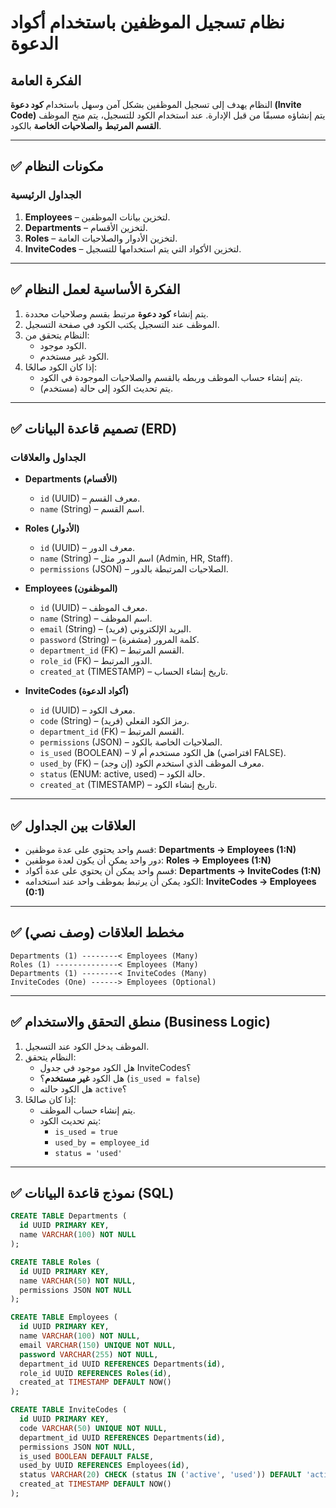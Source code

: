 
# نظام تسجيل الموظفين باستخدام أكواد الدعوة

## الفكرة العامة
النظام يهدف إلى تسجيل الموظفين بشكل آمن وسهل باستخدام **كود دعوة (Invite Code)** يتم إنشاؤه مسبقًا من قبل الإدارة. عند استخدام الكود للتسجيل، يتم منح الموظف **القسم المرتبط** و**الصلاحيات الخاصة** بالكود.

---

## ✅ مكونات النظام

### **الجداول الرئيسية**
1. **Employees** – لتخزين بيانات الموظفين.
2. **Departments** – لتخزين الأقسام.
3. **Roles** – لتخزين الأدوار والصلاحيات العامة.
4. **InviteCodes** – لتخزين الأكواد التي يتم استخدامها للتسجيل.

---

## ✅ الفكرة الأساسية لعمل النظام
1. يتم إنشاء **كود دعوة** مرتبط بقسم وصلاحيات محددة.
2. الموظف عند التسجيل يكتب الكود في صفحة التسجيل.
3. النظام يتحقق من:
   - الكود موجود.
   - الكود غير مستخدم.
4. إذا كان الكود صالحًا:
   - يتم إنشاء حساب الموظف وربطه بالقسم والصلاحيات الموجودة في الكود.
   - يتم تحديث الكود إلى حالة (مستخدم).

---

## ✅ تصميم قاعدة البيانات (ERD)

### **الجداول والعلاقات**
- **Departments (الأقسام)**
  - `id` (UUID) – معرف القسم.
  - `name` (String) – اسم القسم.

- **Roles (الأدوار)**
  - `id` (UUID) – معرف الدور.
  - `name` (String) – اسم الدور مثل (Admin, HR, Staff).
  - `permissions` (JSON) – الصلاحيات المرتبطة بالدور.

- **Employees (الموظفون)**
  - `id` (UUID) – معرف الموظف.
  - `name` (String) – اسم الموظف.
  - `email` (String) – البريد الإلكتروني (فريد).
  - `password` (String) – كلمة المرور (مشفرة).
  - `department_id` (FK) – القسم المرتبط.
  - `role_id` (FK) – الدور المرتبط.
  - `created_at` (TIMESTAMP) – تاريخ إنشاء الحساب.

- **InviteCodes (أكواد الدعوة)**
  - `id` (UUID) – معرف الكود.
  - `code` (String) – رمز الكود الفعلي (فريد).
  - `department_id` (FK) – القسم المرتبط.
  - `permissions` (JSON) – الصلاحيات الخاصة بالكود.
  - `is_used` (BOOLEAN) – هل الكود مستخدم أم لا (افتراضي FALSE).
  - `used_by` (FK) – معرف الموظف الذي استخدم الكود (إن وجد).
  - `status` (ENUM: active, used) – حالة الكود.
  - `created_at` (TIMESTAMP) – تاريخ إنشاء الكود.

---

## ✅ العلاقات بين الجداول
- قسم واحد يحتوي على عدة موظفين: **Departments → Employees (1:N)**
- دور واحد يمكن أن يكون لعدة موظفين: **Roles → Employees (1:N)**
- قسم واحد يمكن أن يحتوي على عدة أكواد: **Departments → InviteCodes (1:N)**
- الكود يمكن أن يرتبط بموظف واحد عند استخدامه: **InviteCodes → Employees (0:1)**

---

## ✅ مخطط العلاقات (وصف نصي)
```
Departments (1) --------< Employees (Many)
Roles (1) --------------< Employees (Many)
Departments (1) --------< InviteCodes (Many)
InviteCodes (One) ------> Employees (Optional)
```

---

## ✅ منطق التحقق والاستخدام (Business Logic)
1. الموظف يدخل الكود عند التسجيل.
2. النظام يتحقق:
   - هل الكود موجود في جدول InviteCodes؟
   - هل الكود **غير مستخدم**؟ (`is_used = false`)
   - هل الكود حالته `active`؟
3. إذا كان صالحًا:
   - يتم إنشاء حساب الموظف.
   - يتم تحديث الكود:
     - `is_used = true`
     - `used_by = employee_id`
     - `status = 'used'`

---

## ✅ نموذج قاعدة البيانات (SQL)
```sql
CREATE TABLE Departments (
  id UUID PRIMARY KEY,
  name VARCHAR(100) NOT NULL
);

CREATE TABLE Roles (
  id UUID PRIMARY KEY,
  name VARCHAR(50) NOT NULL,
  permissions JSON NOT NULL
);

CREATE TABLE Employees (
  id UUID PRIMARY KEY,
  name VARCHAR(100) NOT NULL,
  email VARCHAR(150) UNIQUE NOT NULL,
  password VARCHAR(255) NOT NULL,
  department_id UUID REFERENCES Departments(id),
  role_id UUID REFERENCES Roles(id),
  created_at TIMESTAMP DEFAULT NOW()
);

CREATE TABLE InviteCodes (
  id UUID PRIMARY KEY,
  code VARCHAR(50) UNIQUE NOT NULL,
  department_id UUID REFERENCES Departments(id),
  permissions JSON NOT NULL,
  is_used BOOLEAN DEFAULT FALSE,
  used_by UUID REFERENCES Employees(id),
  status VARCHAR(20) CHECK (status IN ('active', 'used')) DEFAULT 'active',
  created_at TIMESTAMP DEFAULT NOW()
);
```
